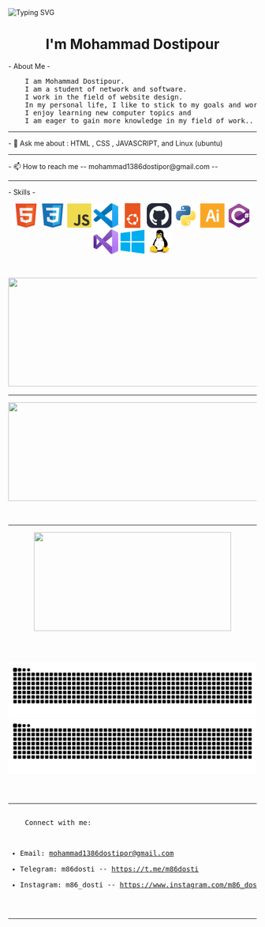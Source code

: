   <img src="https://readme-typing-svg.herokuapp.com?font=Pacifico&color=%ffffff&size=48&center=true&vCenter=true&width=1200&height=100&lines=Welcome+to+m86dosti!" alt="Typing SVG" style="display: inline-block;">

<h1 align="center">I'm Mohammad Dostipour</h1>

<p> - About Me - </p>

<pre>
    I am Mohammad Dostipour.
    I am a student of network and software.
    I work in the field of website design.
    In my personal life, I like to stick to my goals and work hard to achieve them.
    I enjoy learning new computer topics and
    I am eager to gain more knowledge in my field of work..
</pre>

<hr>

<p>- 💬 Ask me about : HTML , CSS , JAVASCRIPT, and Linux (ubuntu) </p>

<hr>

<p>- 📫 How to reach me -- mohammad1386dostipor@gmail.com -- </p>

<hr>

<p> - Skills - </p>
<p align="center">
    <img src="https://github.com/devicons/devicon/blob/master/icons/html5/html5-original.svg" alt="HTML" height="50px">
<img src="https://github.com/devicons/devicon/blob/master/icons/css3/css3-original.svg" alt="CSS" height="50px">
<img src="https://github.com/devicons/devicon/blob/master/icons/javascript/javascript-original.svg" alt="JAVASCRIPt" height="50px">
<img src="https://github.com/devicons/devicon/blob/master/icons/vscode/vscode-original.svg" alt="VScode" height="50px">
<img src="https://github.com/devicons/devicon/blob/master/icons/ubuntu/ubuntu-original.svg" alt="UBUNTU" height="50px">
<img src="https://github.com/tandpfun/skill-icons/blob/main/icons/Github-Dark.svg" alt="github" height="50px">
<img src="https://github.com/devicons/devicon/blob/master/icons/python/python-original.svg" alt="python" height="50px">
<img src="https://github.com/devicons/devicon/blob/master/icons/illustrator/illustrator-plain.svg" alt="illustrator" height="50px">
<img src="https://github.com/devicons/devicon/blob/master/icons/csharp/csharp-original.svg" alt="c#" height="50px">
<img src="https://github.com/devicons/devicon/blob/master/icons/visualstudio/visualstudio-original.svg" alt="visualstudio" height="50px">
<img src="https://github.com/devicons/devicon/blob/master/icons/windows8/windows8-original.svg" alt="windows" height="50px">
<img src="https://github.com/devicons/devicon/blob/master/icons/linux/linux-original.svg" alt="linux" height="50px">
<a href="https://skillicons.dev">
</a>
</p>

<br>
</div>


<p align="center">
  <img width="800" height="220" src="https://streak-stats.demolab.com?user=m86dosti&theme=highcontrast&hide_border=true&border_radius=5&card_width=800">
</p>


---




<p align="center">
  <img width="600" height="200" src="https://github-readme-stats.vercel.app/api?username=m86dosti&show_icons=true&theme=vision-friendly-dark">
</p>
  <br><hr>
  
<p align="center">
  <img width="400" height="200" src="https://github-readme-stats.vercel.app/api/top-langs/?username=m86dosti&size_weight=0.0005&count_weight=0.3&layout=compact&theme=vision-friendly-dark">
</p>
<br>
 


<div id="header" align="center">
  <img src="https://komarev.com/ghpvc/?username=m86dosti&style=for-the-badge&color=orange" alt=""/>
  <br>
</div>



![github contribution grid snake animation](https://raw.githubusercontent.com/shahradelahi/shahradelahi/output/github-contribution-grid-snake-dark.svg#gh-dark-mode-only)
![github contribution grid snake animation](https://raw.githubusercontent.com/shahradelahi/shahradelahi/output/github-contribution-grid-snake.svg#gh-light-mode-only)


<br>


<div>
<pre>
<hr>
    Connect with me:

- Email: mohammad1386dostipor@gmail.com 
- Telegram: m86dosti -- https://t.me/m86dosti
- Instagram: m86_dosti -- https://www.instagram.com/m86_dosti
<hr>
</pre>
</div>
